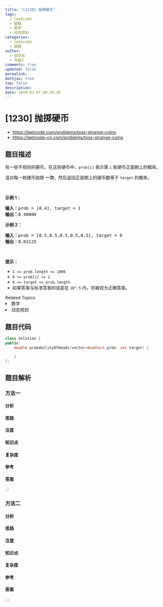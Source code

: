 ```yaml
---
title: "[1230] 抛掷硬币"
tags:
  - leetcode
  - 题解
  - 数学
  - 动态规划
categories:
  - leetcode
  - 题解
author:
  - 张学志
  - 作者2
comments: true
updated: false
permalink:
mathjax: true
top: false
description: ...
date: 2020-03-07 00:20:30
---
```



# [1230] 抛掷硬币
* https://leetcode.com/problems/toss-strange-coins
* https://leetcode-cn.com/problems/toss-strange-coins


## 题目描述

<p>有一些不规则的硬币。在这些硬币中，<code>prob[i]</code>&nbsp;表示第&nbsp;<code>i</code>&nbsp;枚硬币正面朝上的概率。</p>

<p>请对每一枚硬币抛掷&nbsp;<strong>一次</strong>，然后返回正面朝上的硬币数等于&nbsp;<code>target</code>&nbsp;的概率。</p>

<p>&nbsp;</p>

<p><strong>示例 1：</strong></p>

<pre><strong>输入：</strong>prob = [0.4], target = 1
<strong>输出：</strong>0.40000
</pre>

<p><strong>示例 2：</strong></p>

<pre><strong>输入：</strong>prob = [0.5,0.5,0.5,0.5,0.5], target = 0
<strong>输出：</strong>0.03125
</pre>

<p>&nbsp;</p>

<p><strong>提示：</strong></p>

<ul>
	<li><code>1 &lt;= prob.length &lt;= 1000</code></li>
	<li><code>0 &lt;= prob[i] &lt;= 1</code></li>
	<li><code>0 &lt;= target&nbsp;</code><code>&lt;= prob.length</code></li>
	<li>如果答案与标准答案的误差在&nbsp;<code>10^-5</code>&nbsp;内，则被视为正确答案。</li>
</ul>
<div><div>Related Topics</div><div><li>数学</li><li>动态规划</li></div></div>


## 题目代码

```cpp
class Solution {
public:
    double probabilityOfHeads(vector<double>& prob, int target) {

    }
};
```


## 题目解析


### 方法一

#### 分析

#### 思路

#### 注意

#### 知识点

#### 复杂度

#### 参考

#### 答案

```cpp
//
```


### 方法二

#### 分析

#### 思路

#### 注意

#### 知识点

#### 复杂度

#### 参考

#### 答案

```cpp
//
```


